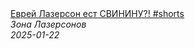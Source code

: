 <!--2025-01-22 09:01:05-->
<div class="yb">
  <a class="nodecor" href="/index.html?eda/evrej_lazerson_est_svininu_shorts">
    <img class="preview" data-videoid="tuRUDNckWkE" src="https://i1.ytimg.com/vi/tuRUDNckWkE/hqdefault.jpg" align="middle" alt="">
  </a>
  <div class="inlbl text">
    <a class="nodecor" href="/index.html?eda/evrej_lazerson_est_svininu_shorts">Еврей Лазерсон ест СВИНИНУ?! #shorts</a><br>
    <i class="smaller2">Зона Лазерсoнов</i><br>
    <i class="smaller3">2025-01-22</i>
  </div>
</div>
